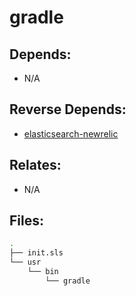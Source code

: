 # gradle

## Depends:

  -  N/A

## Reverse Depends:

  -  [elasticsearch-newrelic](/salt/elasticsearch-newrelic)

## Relates:

  -  N/A

## Files:

```bash
.
├── init.sls
└── usr
    └── bin
        └── gradle
```
